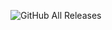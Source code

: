 ![GitHub All Releases](https://img.shields.io/github/downloads/Operator873/SAM-for-desktop/releases)
